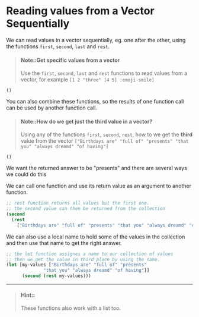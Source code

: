 # Reading values from a Vector Sequentially

We can read values in a vector sequentially, eg. one after the other, using the functions `first`, `second`, `last` and `rest`.

> #### Note::Get specific values from a vector
> Use the `first`, `second`, `last` and `rest` functions to read values from a vector, for example `[1 2 "three" [4 5] :emoji-smile]`
```eval-clojure
()
```

You can also combine these functions, so the results of one function call can be used by another function call.


> #### Note::How do we get just the third value in a vector?
> Using any of the functions `first`, `second`, `rest`, how to we get the **third** value from the vector `["Birthdays are" "full of" "presents" "that you" "always dreamd" "of having"]`
```eval-clojure
()
```

<!--sec data-title="Reveal answer..." data-id="answer002" data-collapse=true ces-->

We want the returned answer to be "presents" and there are several ways we could do this

We can call one function and use its return value as an argument to another function.

```clojure
;; rest function returns all values but the first one.
;; the second value can then be returned from the collection
(second
  (rest
    ["Birthdays are" "full of" "presents" "that you" "always dreamd" "of having"]))
```

We can also use a local name to hold some of the values in the collection and then use that name to get the right answer.


```clojure
;; the let function assignes a name to our collection of values
;; then we get the value in third place by using the name.
(let [my-values ["Birthdays are" "full of" "presents"
              "that you" "always dreamd" "of having"]]
      (second (rest my-values)))
```

<!--endsec-->


------------------------------------------

> #### Hint::
>  These functions also work with a list too.
